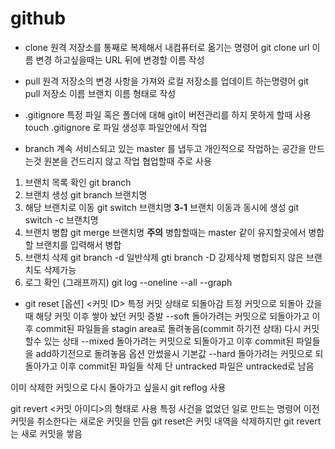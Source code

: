 # github 
- clone
원격 저장소를 통째로 복제해서 내컴퓨터로 옮기는 명령어
git clone url
이름 변경 하고싶을때는 URL 뒤에 변경할 이름 작성
- pull
원격 저장소의 변경 사항을 가져와 로컬 저장소를 업데이트 하는명령어
git pull 저장소 이름 브랜치 이름 형태로 작성

- .gitignore
특정 파일 혹은 폴더에 대해 git이 버전관리를 하지 못하게 할때 사용
touch .gitignore 로 파일 생성후 파일안에서 작업

- branch
 계속 서비스되고 있는 master 를 냅두고 개인적으로 작업하는 공간을 만드는것
 원본을 건드리지 않고 작업 협업할때 주로 사용
 
 1. 브랜치 목록 확인
 git branch
 2. 브랜치 생성 
 git branch 브랜치명
 3. 해당 브랜치로 이동
 git switch 브랜치명
**3-1** 브랜치 이동과 동시에 생성
git switch -c 브랜치명
4. 브랜치 병합
git merge 브랜치명
**주의** 병합할때는 master 같이 유지할곳에서 병합할 브랜치를 입력해서 병합
5. 브랜치 삭제
git branch -d 일반삭제
gti branch -D 강제삭제 병합되지 않은 브랜치도 삭제가능
6. 로그 확인 (그래프까지)
git log --oneline --all --graph

- git reset [옵션] <커밋 ID>
특정 커밋 상태로 되돌아감
트정 커밋으로 되돌아 갔을때 해당 커밋 이후 쌓아 놨던 커밋 증발
--soft
돌아가려는 커밋으로 되돌아가고 
이후 commit된 파일들을 stagin area로 돌려놓음(commit 하기전 상태)
다시 커밋할수 있는 상태
--mixed
돌아가려는 커밋으로 되돌아가고
이후 commit된 파일들을 add하기전으로 돌려놓음
옵션 안썼을시 기본값
--hard
돌아가려는 커밋으로 되돌아가고
이후 commit된 파일들 삭제
단 untracked 파일은 untracked로 남음

이미 삭제한 커밋으로 다시 돌아가고 싶을시
git reflog 사용

git revert <커밋 아이디>의 형태로 사용
특정 사건을 없었던 일로 만드는 명령어 이전 커밋을 취소한다는 새로운 커밋을 만듬
git reset은 커밋 내역을 삭제하지만 git revert는 새로 커밋을 쌓음
